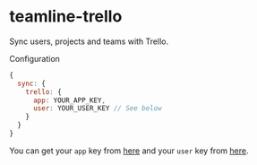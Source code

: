 teamline-trello
===============

Sync users, projects and teams with Trello.

Configuration

```javascript
{
  sync: {
    trello: {
      app: YOUR_APP_KEY,
      user: YOUR_USER_KEY // See below
    }
  }
}
```

You can get your `app` key from [here](https://trello.com/app-key)
and your `user` key from [here](https://trello.com/1/connect?key=<YOUR_KEY>&name=Teamline&response_type=token&scope=read,write).

